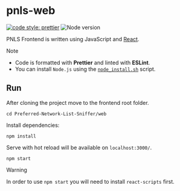 # pnls-web
[![code style: prettier](https://img.shields.io/badge/code_style-prettier-ff69b4.svg)](https://github.com/prettier/prettier)
![Node version](https://img.shields.io/badge/Node.js-%3E=20.4.0-darkgreen.svg)


PNLS Frontend is written using JavaScript and [React](https://github.com/facebook/react).

> [!NOTE]
> - Code is formatted with **Prettier** and linted with **ESLint**.
> - You can install `Node.js` using the [`node_install.sh`](./node_install.sh) script.

## Run

After cloning the project move to the frontend root folder.

```shell
cd Preferred-Network-List-Sniffer/web
```

Install dependencies:

```shell
npm install
```

Serve with hot reload will be available on `localhost:3000/`.

```shell
npm start
```

> [!WARNING]
> In order to use `npm start` you will need to install `react-scripts` first.
